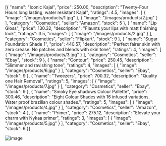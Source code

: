 [{
    "name": "Iconic Kajal",
    "price": 250.00,
    "description": "Twenty-Four Hours long lasting, water resistant Kajal",
    "ratings": 4.5,
    "images": [
      {
        "image": "/images/products/1.jpg"
      },
      {
        "image": "/images/products/2.jpg"
      }
    ],
    "category": "Cosmetics",
    "seller": "Amazon",
    "stock": 5
  },
  {
    "name": "Lip Gloss",
    "price": 130.32,
    "description": "Flaunts your lips with matt finishing look",
    "ratings": 3.5,
    "images": [
      {
        "image": "/images/products/2.jpg"
      }
    ],
    "category": "Cosmetics",
    "seller": "Flipkart",
    "stock": 9
  },
  {
    "name": "Sugar Foundation Shade 1",
    "price": 440.57,
    "description": "Perfect fairer skin with zero crease. No patches and blends with skin tone",
    "ratings": 4,
    "images": [
      {
        "image": "/images/products/3.jpg"
      }
    ],
    "category": "Cosmetics",
    "seller": "Ebay",
    "stock": 9
  },
  {
    "name": "Contour",
    "price": 250.45,
    "description": "Slimmer and ravishing tone",
    "ratings": 4,
    "images": [
      {
        "image": "/images/products/6.jpg"
      }
    ],
    "category": "Cosmetics",
    "seller": "Ebay",
    "stock": 9
  },
  {
    "name": "Tweezers",
    "price": 700.32,
    "description": "Quality one Hair Removal",
    "ratings": 5,
    "images": [
      {
        "image": "/images/products/7.jpg"
      }
    ],
    "category": "Cosmetics",
    "seller": "Ebay",
    "stock": 9
  },
  {
    "name": "Smoky Eye shadows Colour Pallette",
    "price": 300.46,
    "description": "Eight Colour Shades with 16 infused variations. Water proof brazilian colour shades.",
    "ratings": 5,
    "images": [
      {
        "image": "/images/products/4.jpg"
      }
    ],
    "category": "Cosmetics",
    "seller": "Amazon",
    "stock": 4
  },
  {
    "name": "Primer",
    "price": 275.12,
    "description": "Elevate your charm with Nykaa primer",
    "ratings": 3,
    "images": [
      {
        "image": "/images/products/5.jpg"
      }
    ],
    "category": "Cosmetics",
    "seller": "Ebay",
    "stock": 6
  }]
  

![image](https://github.com/Itaham05/CodeRoadies/assets/146025155/cb4d8b89-36cb-4723-9b14-c27cbca2f80a)
